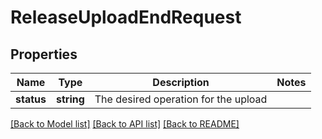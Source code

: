 # ReleaseUploadEndRequest

## Properties
Name | Type | Description | Notes
------------ | ------------- | ------------- | -------------
**status** | **string** | The desired operation for the upload | 

[[Back to Model list]](../README.md#documentation-for-models) [[Back to API list]](../README.md#documentation-for-api-endpoints) [[Back to README]](../README.md)

